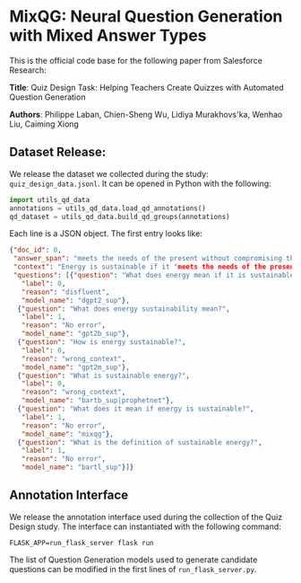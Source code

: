 # MixQG: Neural Question Generation with Mixed Answer Types

This is the official code base for the following paper from Salesforce Research:

**Title**: Quiz Design Task: Helping Teachers Create Quizzes with Automated Question Generation

**Authors**: Philippe Laban, Chien-Sheng Wu, Lidiya Murakhovs'ka, Wenhao Liu, Caiming Xiong

## Dataset Release:

We release the dataset we collected during the study: `quiz_design_data.jsonl`. It can be opened in Python with the following:

```python
import utils_qd_data
annotations = utils_qd_data.load_qd_annotations()
qd_dataset = utils_qd_data.build_qd_groups(annotations)
```

Each line is a JSON object. The first entry looks like:
```json
{"doc_id": 0,
 "answer_span": "meets the needs of the present without compromising the ability of future generations to meet their own needs",
 "context": "Energy is sustainable if it "meets the needs of the present without compromising the ability of future generations to meet their own needs".  Most definitions of sustainable energy [...]",
 "questions": [{"question": "What does energy mean if it is sustainable?",
   "label": 0,
   "reason": "disfluent",
   "model_name": "dgpt2_sup"},
  {"question": "What does energy sustainability mean?",
   "label": 1,
   "reason": "No error",
   "model_name": "gpt2b_sup"},
  {"question": "How is energy sustainable?",
   "label": 0,
   "reason": "wrong_context",
   "model_name": "gpt2m_sup"},
  {"question": "What is sustainable energy?",
   "label": 0,
   "reason": "wrong_context",
   "model_name": "bartb_sup|prophetnet"},
  {"question": "What does it mean if energy is sustainable?",
   "label": 1,
   "reason": "No error",
   "model_name": "mixqg"},
  {"question": "What is the definition of sustainable energy?",
   "label": 1,
   "reason": "No error",
   "model_name": "bartl_sup"}]}
```

## Annotation Interface

We release the annotation interface used during the collection of the Quiz Design study.
The interface can instantiated with the following command:
```
FLASK_APP=run_flask_server flask run
```

The list of Question Generation models used to generate candidate questions can be modified in the first lines of `run_flask_server.py`.